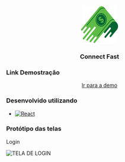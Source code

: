 <a name="readme-top"></a>

<br />
<div align="center">
  <a href="https://github.com/github_username/repo_name">
    <img src="src/assets/svgs/logo.svg" alt="Logo" width="100" height="100">
  </a>

<h3 align="center">Connect Fast</h3>
</div>


### Link Demostração
<div align="center">
  <a href="https://connect-fast.abrune.com.br/">
   Ir para a demo
  </a>
</div>

### Desenvolvido utilizando

* [![React][React.js]][React-url]


### Protótipo das telas

Login

![TELA DE LOGIN](https://user-images.githubusercontent.com/36678337/205842034-61fcb521-2ddc-45e8-8f66-9a7ed2922460.png)




[React.js]: https://img.shields.io/badge/React-20232A?style=for-the-badge&logo=react&logoColor=61DAFB
[React-url]: https://reactjs.org/
